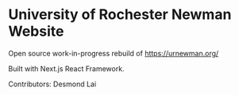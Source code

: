 # University of Rochester Newman Website

Open source work-in-progress rebuild of https://urnewman.org/

Built with Next.js React Framework.

Contributors: Desmond Lai
